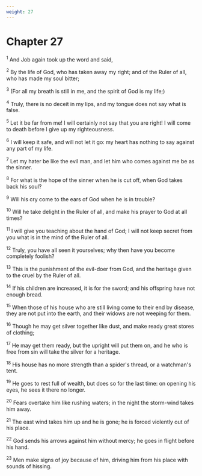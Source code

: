 ```yaml
---
weight: 27
---
```


# Chapter 27

<sup>1</sup> And Job again took up the word and said, 

<sup>2</sup> By the life of God, who has taken away my right; and of the Ruler of all, who has made my soul bitter; 

<sup>3</sup> (For all my breath is still in me, and the spirit of God is my life;) 

<sup>4</sup> Truly, there is no deceit in my lips, and my tongue does not say what is false. 

<sup>5</sup> Let it be far from me! I will certainly not say that you are right! I will come to death before I give up my righteousness. 

<sup>6</sup> I will keep it safe, and will not let it go: my heart has nothing to say against any part of my life. 

<sup>7</sup> Let my hater be like the evil man, and let him who comes against me be as the sinner. 

<sup>8</sup> For what is the hope of the sinner when he is cut off, when God takes back his soul? 

<sup>9</sup> Will his cry come to the ears of God when he is in trouble? 

<sup>10</sup> Will he take delight in the Ruler of all, and make his prayer to God at all times? 

<sup>11</sup> I will give you teaching about the hand of God; I will not keep secret from you what is in the mind of the Ruler of all. 

<sup>12</sup> Truly, you have all seen it yourselves; why then have you become completely foolish? 

<sup>13</sup> This is the punishment of the evil-doer from God, and the heritage given to the cruel by the Ruler of all. 

<sup>14</sup> If his children are increased, it is for the sword; and his offspring have not enough bread. 

<sup>15</sup> When those of his house who are still living come to their end by disease, they are not put into the earth, and their widows are not weeping for them. 

<sup>16</sup> Though he may get silver together like dust, and make ready great stores of clothing; 

<sup>17</sup> He may get them ready, but the upright will put them on, and he who is free from sin will take the silver for a heritage. 

<sup>18</sup> His house has no more strength than a spider's thread, or a watchman's tent. 

<sup>19</sup> He goes to rest full of wealth, but does so for the last time: on opening his eyes, he sees it there no longer. 

<sup>20</sup> Fears overtake him like rushing waters; in the night the storm-wind takes him away. 

<sup>21</sup> The east wind takes him up and he is gone; he is forced violently out of his place. 

<sup>22</sup> God sends his arrows against him without mercy; he goes in flight before his hand. 

<sup>23</sup> Men make signs of joy because of him, driving him from his place with sounds of hissing. 


